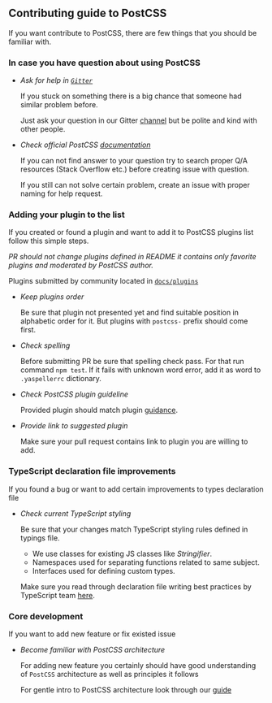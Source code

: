 ## Contributing guide to PostCSS

If you want contribute to PostCSS, there are few things that you should be familiar with.

### In case you have question about using PostCSS

- *Ask for help in [`Gitter`](https://gitter.im/postcss/postcss)*

    If you stuck on something there is a big chance that someone had similar problem before.

    Just ask your question in our Gitter [channel](https://gitter.im/postcss/postcss) but be polite and kind with other people.

- *Check official PostCSS [documentation](https://github.com/postcss/postcss/tree/master/docs)*

    If you can not find answer to your question try to search proper Q/A resources (Stack Overflow etc.) before creating issue with question.

   If you still can not solve certain problem, create an issue with proper naming for help request.


### Adding your plugin to the list

If you created or found a plugin and want to add it to PostCSS plugins list follow this simple steps.

*PR should not change plugins defined in README it contains only favorite plugins and moderated by PostCSS author.*

Plugins submitted by community located in [`docs/plugins`](https://github.com/postcss/postcss/blob/master/docs/plugins.md)

- *Keep plugins order*

    Be sure that plugin not presented yet and find suitable position in alphabetic order for it.
    But plugins with `postcss-` prefix should come first.

- *Check spelling*

    Before submitting PR be sure that spelling check pass. For that run command `npm test`.
    If it fails with unknown word error, add it as word to `.yaspellerrc` dictionary.


- *Check PostCSS plugin guideline*

    Provided plugin should match plugin [guidance](https://github.com/postcss/postcss/blob/master/docs/guidelines/plugin.md).

- *Provide link to suggested plugin*

    Make sure your pull request contains link to plugin you are willing to add.


### TypeScript declaration file improvements

If you found a bug or want to add certain improvements to types declaration file

- *Check current TypeScript styling*

   Be sure that your changes match TypeScript styling rules defined in typings file.
    - We use classes for existing JS classes like *Stringifier*.
    - Namespaces used for separating functions related to same subject.
    - Interfaces used for defining custom types.

   Make sure you read through declaration file writing best practices by TypeScript team [here](https://www.typescriptlang.org/docs/handbook/declaration-files/do-s-and-don-ts.html).

### Core development

If you want to add new feature or fix existed issue

- *Become familiar with PostCSS architecture*

    For adding new feature you certainly should have good understanding of `PostCSS` architecture as well as principles it follows

    For gentle intro to PostCSS architecture look through our [guide](https://github.com/postcss/postcss/blob/master/docs/architecture.md)

